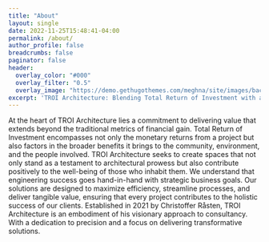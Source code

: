 ```yaml
---
title: "About"
layout: single
date: 2022-11-25T15:48:41-04:00
permalink: /about/
author_profile: false
breadcrumbs: false
paginator: false
header:
  overlay_color: "#000"
  overlay_filter: "0.5"
  overlay_image: "https://demo.gethugothemes.com/meghna/site/images/backgrounds/hero-area.jpg"
excerpt: 'TROI Architecture: Blending Total Return of Investment with a Personal Touch'
---
```


At the heart of TROI Architecture lies a commitment to delivering value that extends beyond the traditional metrics of financial gain. Total Return of Investment encompasses not only the monetary returns from a project but also factors in the broader benefits it brings to the community, environment, and the people involved. TROI Architecture seeks to create spaces that not only stand as a testament to architectural prowess but also contribute positively to the well-being of those who inhabit them.
We understand that engineering success goes hand-in-hand with strategic business goals. Our solutions are designed to maximize efficiency, streamline processes, and deliver tangible value, ensuring that every project contributes to the holistic success of our clients.
Established in 2021 by Christoffer Råsten, TROI Architecture is an embodiment of his visionary approach to consultancy. With a dedication to precision and a focus on delivering transformative solutions.

